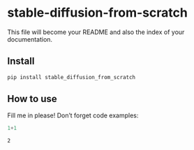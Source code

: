 stable-diffusion-from-scratch
================

<!-- WARNING: THIS FILE WAS AUTOGENERATED! DO NOT EDIT! -->

This file will become your README and also the index of your
documentation.

## Install

``` sh
pip install stable_diffusion_from_scratch
```

## How to use

Fill me in please! Don’t forget code examples:

``` python
1+1
```

    2
